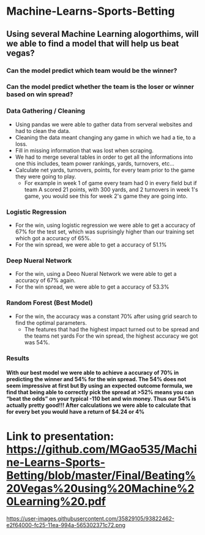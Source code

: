 # Machine-Learns-Sports-Betting

## Using several Machine Learning alogorthims, will we able to find a model that will help us beat vegas?
### Can the model predict which team would be the winner?
### Can the model predict whether the team is the loser or winner based on win spread?

### Data Gathering / Cleaning 
* Using pandas we were able to gather data from serveral websites and had to clean the data.
* Cleaning the data meant changing any game in which we had a tie, to a loss.
* Fill in missing information that was lost when scraping. 
* We had to merge several tables in order to get all the informations into one this includes, team power rankings, yards, turnovers, etc...
* Calculate net yards, turnovers, points, for every team prior to the game they were going to play. 
  - For example in week 1 of game every team had 0 in every field but if team A scored 21 points, with 300 yards, and 2 turnovers in week 1's game, you would see this for week 2's game they are going into. 
  
### Logistic Regression 
- For the win, using logistic regression we were able to get a accuracy of 67% for the test set, which was suprisingly higher than our training set which got a accuracy of 65%. 
- For the win spread, we were able to get a accuracy of 51.1%

### Deep Nueral Network 
- For the win, using a Deeo Nueral Network we were able to get a accuracy of 67% again.
- For the win spread, we were able to get a accuracy of 53.3% 

### Random Forest (Best Model)
- For the win, the accuracy was a constant 70% after using grid search to find the optimal parameters. 
  - The features that had the highest impact turned out to be spread and the teams net yards
  For the win spread, the highest accuracy we got was 54%. 
  
### Results
#### With our best model we were able to achieve a accuracy of 70% in predicting the winner and 54% for the win spread. The 54% does not seem impressive at first but By using an expected outcome formula, we find that being able to correctly pick the spread at >52% means you can  “beat the odds” on your typical -110 bet and win money. Thus our 54% is actually pretty good!!! After calculations we were able to calculate that for every bet you would have a return of $4.24 or 4% 

# Link to presentation: https://github.com/MGao535/Machine-Learns-Sports-Betting/blob/master/Final/Beating%20Vegas%20using%20Machine%20Learning%20.pdf

https://user-images.githubusercontent.com/35829105/93822462-e2f64000-fc25-11ea-994a-565302371c72.png
